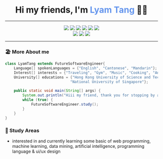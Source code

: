 <div align="center">
<h1> Hi my friends, I'm <font color="#6495ed">Lyam Tang</font> 👋🏼</h1>
</div>

---

<div align="center">
<img src="https://img.shields.io/badge/Code-Java-informational?style=flat&logo=java">
<img src="https://img.shields.io/badge/Code-C%2B%2B-informational?style=flat&logo=cplusplus&logoColor=%23659ad2">
<img src="https://img.shields.io/badge/Code-Python-informational?style=flat&logo=python">
<img src="https://img.shields.io/badge/Code-Go-informational?style=flat&logo=go">
<img src="https://img.shields.io/badge/Code-Scala3-informational?style=flat&logo=scala&logoColor=%23d23423&color=%23d23423">
<img src="https://img.shields.io/badge/Code-MySQL-Informational?logo=mysql&color=blue"><br>
<img src="https://img.shields.io/badge/Tool-Vim-informational?style=flat&logo=vim&logoColor=%237eb450&color=%237eb450">
<img src="https://img.shields.io/badge/Tool-Hammerspoon-Informational?color=%23FFCE1B">
<img src="https://img.shields.io/badge/Tool-Git-Informational?logo=git&color=%23f15024">
</div>

---

### 🏖️ More About me

```java
class LyamTang extends FutureSoftwareEngineer{
    Language[] spokenLanguages = {"English", "Cantonese", "Mandarin"};
    Interest[] interests = {"Traveling", "Gym", "Music", "Cooking", "Anime"};
    University[] educations = {"Hong Kong University of Science and Technology", 
                              "National University of Singapore"};
    
    public static void main(String[] args) {
        System.out.println("Hiii my friend, thank you for stopping by and wish you a good day! :)");
        while (true) {
            FutureSoftwareEngineer.study();
        }
    }
}
```

### 👾 Study Areas

- interested in and currently learning some basic of web programming, machine learning, data mining, artificial intelligence, programming language & ui/ux design
